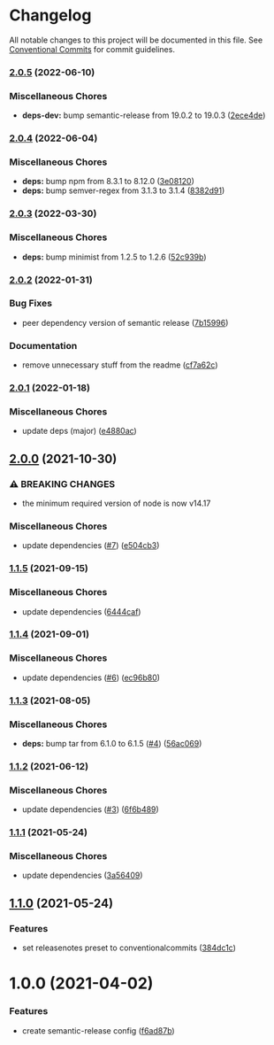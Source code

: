# Changelog

All notable changes to this project will be documented in this file. See
[Conventional Commits](https://conventionalcommits.org) for commit guidelines.

### [2.0.5](https://github.com/rweich/semantic-release-config/compare/v2.0.4...v2.0.5) (2022-06-10)


### Miscellaneous Chores

* **deps-dev:** bump semantic-release from 19.0.2 to 19.0.3 ([2ece4de](https://github.com/rweich/semantic-release-config/commit/2ece4dea08c0dc18004e30c33b3c3a822441ddfc))

### [2.0.4](https://github.com/rweich/semantic-release-config/compare/v2.0.3...v2.0.4) (2022-06-04)


### Miscellaneous Chores

* **deps:** bump npm from 8.3.1 to 8.12.0 ([3e08120](https://github.com/rweich/semantic-release-config/commit/3e081206aef7203f0cf84e991ab96f92f30d33c2))
* **deps:** bump semver-regex from 3.1.3 to 3.1.4 ([8382d91](https://github.com/rweich/semantic-release-config/commit/8382d9127460bb302479a90ed0ad9183534087b8))

### [2.0.3](https://github.com/rweich/semantic-release-config/compare/v2.0.2...v2.0.3) (2022-03-30)


### Miscellaneous Chores

* **deps:** bump minimist from 1.2.5 to 1.2.6 ([52c939b](https://github.com/rweich/semantic-release-config/commit/52c939bb324e162752744e5552f2f60ee5090926))

### [2.0.2](https://github.com/rweich/semantic-release-config/compare/v2.0.1...v2.0.2) (2022-01-31)


### Bug Fixes

* peer dependency version of semantic release ([7b15996](https://github.com/rweich/semantic-release-config/commit/7b159965900010023a1b1c95e3782fd44acaae78))


### Documentation

* remove unnecessary stuff from the readme ([cf7a62c](https://github.com/rweich/semantic-release-config/commit/cf7a62c31dc5c30ae30ce695d979e1b11df5132f))

### [2.0.1](https://github.com/rweich/semantic-release-config/compare/v2.0.0...v2.0.1) (2022-01-18)


### Miscellaneous Chores

* update deps (major) ([e4880ac](https://github.com/rweich/semantic-release-config/commit/e4880ac550acde17f1b4683c1fe5ad88ff6cc933))

## [2.0.0](https://github.com/rweich/semantic-release-config/compare/v1.1.5...v2.0.0) (2021-10-30)


### ⚠ BREAKING CHANGES

* the minimum required version of node is now v14.17

### Miscellaneous Chores

* update dependencies ([#7](https://github.com/rweich/semantic-release-config/issues/7)) ([e504cb3](https://github.com/rweich/semantic-release-config/commit/e504cb3c04c28de679ca35687db3986912681ea6))

### [1.1.5](https://github.com/rweich/semantic-release-config/compare/v1.1.4...v1.1.5) (2021-09-15)


### Miscellaneous Chores

* update dependencies ([6444caf](https://github.com/rweich/semantic-release-config/commit/6444cafe09b2542f85121343e89e5956052502c8))

### [1.1.4](https://github.com/rweich/semantic-release-config/compare/v1.1.3...v1.1.4) (2021-09-01)


### Miscellaneous Chores

* update dependencies ([#6](https://github.com/rweich/semantic-release-config/issues/6)) ([ec96b80](https://github.com/rweich/semantic-release-config/commit/ec96b802b1ad7c1bafaf8539a2b91db895fccc18))

### [1.1.3](https://github.com/rweich/semantic-release-config/compare/v1.1.2...v1.1.3) (2021-08-05)


### Miscellaneous Chores

* **deps:** bump tar from 6.1.0 to 6.1.5 ([#4](https://github.com/rweich/semantic-release-config/issues/4)) ([56ac069](https://github.com/rweich/semantic-release-config/commit/56ac069c8f7723a2653b4a51a955e357bc520397))

### [1.1.2](https://github.com/rweich/semantic-release-config/compare/v1.1.1...v1.1.2) (2021-06-12)


### Miscellaneous Chores

* update dependencies ([#3](https://github.com/rweich/semantic-release-config/issues/3)) ([6f6b489](https://github.com/rweich/semantic-release-config/commit/6f6b489b2fcbbeda93e2a2822a12bcc37c13f670))

### [1.1.1](https://github.com/rweich/semantic-release-config/compare/v1.1.0...v1.1.1) (2021-05-24)


### Miscellaneous Chores

* update dependencies ([3a56409](https://github.com/rweich/semantic-release-config/commit/3a564098fc0d3eb2f512d20e565c52ac7b82c3c5))

## [1.1.0](https://github.com/rweich/semantic-release-config/compare/v1.0.0...v1.1.0) (2021-05-24)


### Features

* set releasenotes preset to conventionalcommits ([384dc1c](https://github.com/rweich/semantic-release-config/commit/384dc1cb415389eb636b0acc04555ed67de330df))

# 1.0.0 (2021-04-02)


### Features

* create semantic-release config ([f6ad87b](https://github.com/rweich/semantic-release-config/commit/f6ad87bf5de7d3a039220dc1ac60585b4fb62bbb))
